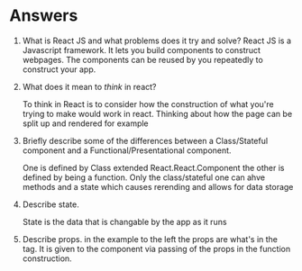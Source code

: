 # Answers

1.  What is React JS and what problems does it try and solve?
        React JS is a Javascript framework. It lets you build components to construct webpages. The components can be reused by you repeatedly to construct your app.

2.  What does it mean to _think_ in react?

    To think in React is to consider how the construction of what you're trying to make would work in react. Thinking about how the page can be split up and rendered for example

3.  Briefly describe some of the differences between a Class/Stateful component and a Functional/Presentational component.

    One is defined by Class <x> extended React.React.Component the other is defined by being a function. Only the class/stateful one can ahve methods and a state which causes rerending and allows for data storage

4.  Describe state.

    State is the data that is changable by the app as it runs

5.  Describe props.
    <CustomJSXName toGoInProps="I'm in props"> in the example to the left the props are what's in the tag. It is given to the component via passing of the props in the function construction.